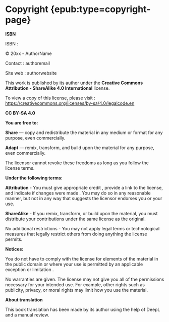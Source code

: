 # Copyright {epub:type=copyright-page}

**ISBN**

ISBN : 

© 20xx - AuthorName

Contact : authoremail

Site web : authorwebsite

This work is published by its author under the **Creative Commons Attribution - ShareAlike 4.0 International** license.

To view a copy of this license, please visit : https://creativecommons.org/licenses/by-sa/4.0/legalcode.en

**CC BY-SA 4.0**

**You are free to:**

**Share** — copy and redistribute the material in any medium or format for any purpose, even commercially.

**Adapt** — remix, transform, and build upon the material for any purpose, even commercially.

The licensor cannot revoke these freedoms as long as you follow the license terms.

**Under the following terms:**

**Attribution** - You must give appropriate credit , provide a link to the license, and indicate if changes were made . You may do so in any reasonable manner, but not in any way that suggests the licensor endorses you or your use.

**ShareAlike** - If you remix, transform, or build upon the material, you must distribute your contributions under the same license as the original.

No additional restrictions - You may not apply legal terms or technological measures that legally restrict others from doing anything the license permits.

**Notices:**

You do not have to comply with the license for elements of the material in the public domain or where your use is permitted by an applicable exception or limitation .

No warranties are given. The license may not give you all of the permissions necessary for your intended use. For example, other rights such as publicity, privacy, or moral rights may limit how you use the material.

**About translation**

This book translation has been made by its author using the help of DeepL and a manual review.
